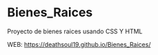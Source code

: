 # Bienes_Raices
Proyecto de bienes raices usando CSS Y HTML

WEB: https://deathsoul19.github.io/Bienes_Raices/
